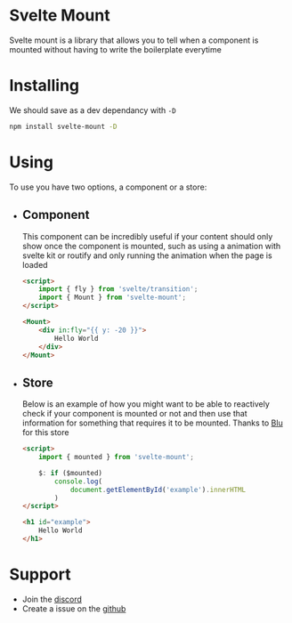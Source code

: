 # Svelte Mount

Svelte mount is a library that allows you to tell when a component is mounted without having to write the boilerplate everytime

# Installing

We should save as a dev dependancy with `-D`

```sh
npm install svelte-mount -D
```

# Using

To use you have two options, a component or a store:

-   ## Component

    This component can be incredibly useful if your content should only show once the component is mounted, such as using a animation with svelte kit or routify and only running the animation when the page is loaded

    ```html
    <script>
        import { fly } from 'svelte/transition';
        import { Mount } from 'svelte-mount';
    </script>

    <Mount>
        <div in:fly="{{ y: -20 }}">
            Hello World
        </div>
    </Mount>
    ```

-   ## Store

    Below is an example of how you might want to be able to reactively check if your component is mounted or not and then use that information for something that requires it to be mounted. Thanks to [Blu](https://github.com/bluwy) for this store

    ```html
    <script>
        import { mounted } from 'svelte-mount';

        $: if ($mounted)
            console.log(
                document.getElementById('example').innerHTML
            )
    </script>

    <h1 id="example"> 
        Hello World
    </h1>
    ```

# Support

-   Join the [discord](https://discord.gg/2Vd4wAjJnm)<br>
-   Create a issue on the [github](https://github.com/ghostdevv/svelte-mount)
